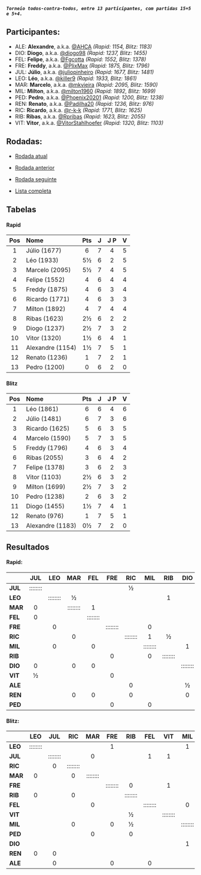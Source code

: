 ***`Torneio todos-contra-todos, entre 13 participantes, com partidas 15+5 e 5+4.`***

## Participantes:

* ALE: **Alexandre**, a.k.a. [@AHCA](https://www.lichess.org/@/AHCA) *(Rapid: 1154, Blitz: 1183)*
* DIO: **Diogo**, a.k.a. [@diogo98](https://www.lichess.org/@/diogo98) *(Rapid: 1237, Blitz: 1455)*
* FEL: **Felipe**, a.k.a. [@Fgcotta](https://www.lichess.org/@/Fgcotta) *(Rapid: 1552, Blitz: 1378)*
* FRE: **Freddy**, a.k.a. [@PlixMax](https://www.lichess.org/@/PlixMax) *(Rapid: 1875, Blitz: 1796)*
* JUL: **Júlio**, a.k.a. [@juliopinheiro](https://www.lichess.org/@/juliopinheiro) *(Rapid: 1677, Blitz: 1481)*
* LEO: **Léo**, a.k.a. [@killer9](https://www.lichess.org/@/killer9) *(Rapid: 1933, Blitz: 1861)*
* MAR: **Marcelo**, a.k.a. [@mkvieira](https://www.lichess.org/@/mkvieira) *(Rapid: 2095, Blitz: 1590)*
* MIL: **Milton**, a.k.a. [@milton1960](https://www.lichess.org/@/milton1960) *(Rapid: 1892, Blitz: 1699)*
* PED: **Pedro**, a.k.a. [@Phoenix20201](https://www.lichess.org/@/Phoenix20201) *(Rapid: 1200, Blitz: 1238)*
* REN: **Renato**, a.k.a. [@Padilha20](https://www.lichess.org/@/Padilha20) *(Rapid: 1236, Blitz: 976)*
* RIC: **Ricardo**, a.k.a. [@r-k-k](https://www.lichess.org/@/r-k-k) *(Rapid: 1771, Blitz: 1625)*
* RIB: **Ribas**, a.k.a. [@Rpribas](https://www.lichess.org/@/Rpribas) *(Rapid: 1623, Blitz: 2055)*
* VIT: **Vitor**, a.k.a. [@VitorStahlhoefer](https://www.lichess.org/@/VitorStahlhoefer) *(Rapid: 1320, Blitz: 1103)*

## Rodadas:

* [Rodada atual](https://grupo-de-xadrez.github.io/rodadas/8)

* [Rodada anterior](https://grupo-de-xadrez.github.io/rodadas/7)

* [Rodada seguinte](https://grupo-de-xadrez.github.io/rodadas/9)

* [Lista completa](https://grupo-de-xadrez.github.io/rodadas)

## Tabelas

#### Rapid

| Pos | Nome | Pts | J | J P | V |
| :---: | :--- | :---: | :---: | :---: | :---: |
| 1 | Júlio (1677) | 6 | 7 | 4 | 5 |
| 2 | Léo (1933) | 5½ | 6 | 2 | 5 |
| 3 | Marcelo (2095) | 5½ | 7 | 4 | 5 |
| 4 | Felipe (1552) | 4 | 6 | 4 | 4 |
| 5 | Freddy (1875) | 4 | 6 | 3 | 4 |
| 6 | Ricardo (1771) | 4 | 6 | 3 | 3 |
| 7 | Milton (1892) | 4 | 7 | 4 | 4 |
| 8 | Ribas (1623) | 2½ | 6 | 2 | 2 |
| 9 | Diogo (1237) | 2½ | 7 | 3 | 2 |
| 10 | Vitor (1320) | 1½ | 6 | 4 | 1 |
| 11 | Alexandre (1154) | 1½ | 7 | 5 | 1 |
| 12 | Renato (1236) | 1 | 7 | 2 | 1 |
| 13 | Pedro (1200) | 0 | 6 | 2 | 0 |

#### Blitz

| Pos | Nome | Pts | J | J P | V |
| :---: | :--- | :---: | :---: | :---: | :---: |
| 1 | Léo (1861) | 6 | 6 | 4 | 6 |
| 2 | Júlio (1481) | 6 | 7 | 3 | 6 |
| 3 | Ricardo (1625) | 5 | 6 | 3 | 5 |
| 4 | Marcelo (1590) | 5 | 7 | 3 | 5 |
| 5 | Freddy (1796) | 4 | 6 | 3 | 4 |
| 6 | Ribas (2055) | 3 | 6 | 4 | 2 |
| 7 | Felipe (1378) | 3 | 6 | 2 | 3 |
| 8 | Vitor (1103) | 2½ | 6 | 3 | 2 |
| 9 | Milton (1699) | 2½ | 7 | 3 | 2 |
| 10 | Pedro (1238) | 2 | 6 | 3 | 2 |
| 11 | Diogo (1455) | 1½ | 7 | 4 | 1 |
| 12 | Renato (976) | 1 | 7 | 5 | 1 |
| 13 | Alexandre (1183) | 0½ | 7 | 2 | 0 |

## Resultados

#### Rapid:

| | JUL | LEO | MAR | FEL | FRE | RIC | MIL | RIB | DIO | VIT | ALE | REN | PED |
| :--- | :---: | :---: | :---: | :---: | :---: | :---: | :---: | :---: | :---: | :---: | :---: | :---: | :---: |
| **JUL** | :::::::: |  |  |  |  | ½ |  |  |  |  | 1 | 1 |  |
| **LEO** |  | :::::::: | ½ |  |  |  |  | 1 |  |  |  | 1 |  |
| **MAR** | 0 |  | :::::::: | 1 |  |  |  |  |  |  |  |  | 1 |
| **FEL** | 0 |  |  | :::::::: |  |  |  |  |  |  | 1 |  |  |
| **FRE** |  | 0 |  |  | :::::::: |  | 0 |  |  |  | 1 |  |  |
| **RIC** |  |  | 0 |  |  | :::::::: | 1 | ½ |  |  |  |  |  |
| **MIL** |  | 0 |  | 0 |  |  | :::::::: |  | 1 |  |  |  |  |
| **RIB** |  |  |  |  | 0 |  | 0 | :::::::: |  | 1 |  |  | 1 |
| **DIO** | 0 |  | 0 | 0 |  |  |  |  | :::::::: | 1 |  |  |  |
| **VIT** | ½ |  |  |  | 0 |  |  |  |  | :::::::: |  |  |  |
| **ALE** |  |  |  |  |  | 0 |  |  | ½ |  | :::::::: |  |  |
| **REN** |  |  | 0 | 0 |  | 0 |  |  | 0 |  |  | :::::::: |  |
| **PED** |  |  |  |  | 0 |  | 0 |  |  | 0 | 0 |  | :::::::: |

#### Blitz:

| | LEO | JUL | RIC | MAR | FRE | RIB | FEL | VIT | MIL | PED | DIO | REN | ALE |
| :--- | :---: | :---: | :---: | :---: | :---: | :---: | :---: | :---: | :---: | :---: | :---: | :---: | :---: |
| **LEO** | :::::::: |  |  |  | 1 |  |  |  | 1 |  |  |  |  |
| **JUL** |  | :::::::: |  | 0 |  |  | 1 | 1 |  |  | 1 |  |  |
| **RIC** |  | 0 | :::::::: |  |  |  |  |  |  |  |  | 1 | 1 |
| **MAR** | 0 |  | 0 | :::::::: |  |  |  |  |  |  | 1 | 1 |  |
| **FRE** |  |  |  |  | :::::::: | 0 |  | 1 |  | 1 |  |  |  |
| **RIB** | 0 |  | 0 |  |  | :::::::: |  |  |  |  |  |  |  |
| **FEL** |  |  |  | 0 |  |  | :::::::: |  | 0 |  | 1 | 1 |  |
| **VIT** |  |  |  |  |  | ½ |  | :::::::: |  |  | 1 |  |  |
| **MIL** |  |  | 0 |  | 0 | ½ |  |  | :::::::: | 1 |  |  |  |
| **PED** |  |  |  | 0 |  | 0 |  |  |  | :::::::: |  |  |  |
| **DIO** |  |  |  |  |  |  |  |  | 1 |  | :::::::: | 0 | ½ |
| **REN** | 0 | 0 |  |  |  |  |  |  |  |  |  | :::::::: |  |
| **ALE** |  | 0 |  |  | 0 |  | 0 |  |  | 0 |  |  | :::::::: |


